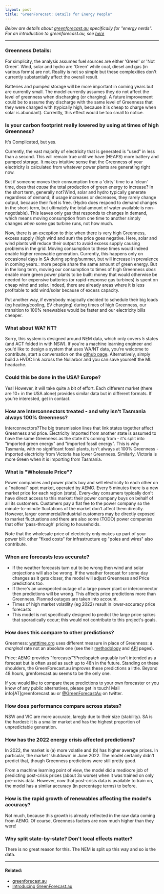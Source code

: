 ```yaml
---
layout: post
title: "GreenForecast: Details for Energy People"
---
```


*Below are details about [greenforecast.au](http://greenforecast.au/) specifically for "energy nerds". For an introduction to greenforecast.au, see [here](/greenforecast)*

---

### Greenness Details:

For simplicity, the analysis assumes fuel sources are either 'Green' or 'Not Green'. Wind, solar and hydro are 'Green' while coal, diesel and gas (in various forms) are not. Reality is not so simple but these complexities don't currently substantially affect the overall result.

Batteries and pumped storage will be more important in coming years but are currently small. The model currently assumes they do not affect the level of greenness when discharging (or charging). A future improvement could be to assume they discharge with the same level of Greenness that they were charged with (typically high, because it is cheap to charge when solar is abundant). Currently, this effect would be too small to notice.

### Is your carbon footprint really lowered by using at times of high Greenness?

It's Complicated, but yes.

Currently, the vast majority of electricity that is generated is "used" in less than a second. This will remain true until we have (HEAPS) more battery and pumped storage. It makes intuitive sense that the Greenness of your electricity is calculated from whatever power plants are generating right now.

But if someone moves their consumption from a 'dirty' time to a 'clean' time, does that _cause_ the total production of green energy to increase? In the short term, generally not?Wind, solar and hydro typically generate regardless of demand; if usage increases or decreases, they rarely change output, because their fuel is free. (Hydro does respond to demand changes in the short-term, but ultimately the total amount of water available is non-negotiable). This leaves only gas that responds to changes in demand, which means moving consumption from one time to another simply changes _when_ some gas turbine runs, not how much.  
  
Now, there is an exception to this: when there is very high Greenness, excess supply (high wind and sun) the price goes negative. Here, solar and wind plants will reduce their output to avoid excess supply causing problems in the grid. Moving consumption to these times would indeed enable higher renewable generation. Currently, this happens only on occasional days in SA during spring/summer, but will increase in prevalence in coming years.: more people share the same amount of green energy. But in the long term, moving our consumption to times of high Greenness _does_ enable more green power plants to be built: money that would otherwise be needed for expensive batteries (or rapid-response gas turbines) is spent on cheap wind and solar. Indeed, there are already areas where it is less profitable to add wind/solar because of excess capacity.

Put another way, if everybody magically decided to schedule their big loads (eg heating/cooling, EV charging) during times of high Greenness, our transition to 100% renewables would be faster and our electricity bills cheaper.

### What about WA? NT?

Sorry, this system is designed around NEM data, which only covers 5 states (and ACT folded in with NSW). If you're a machine learning engineer and you'd like to design a system that uses WA/NT data, you're welcome to contribute, start a conversation on the [github page](https://github.com/mattyyeung/GreenForecastPublic). Alternatively, simply build a HVDC link across the Nullarbor and you can save yourself the ML headache.

### Could this be done in the USA? Europe?

Yes! However, it will take quite a bit of effort. Each different market (there are 10+ in the USA alone) provides similar data but in different formats. If you're interested, get in contact.

### How are Interconnectors treated - and why isn't Tasmania always 100% Greenness?

Interconnectors?The big transmission lines that link states together affect Greenness and price. Electricity imported from another state is assumed to have the same Greenness as the state it's coming from - it's split into "imported green energy" and "imported fossil energy". This is why Tasmania, with no significant fossil plants, isn't always at 100% Greenness - imported electricity from Victoria has lower Greenness. Similarly, Victoria is more Green when it is importing from Tasmania.

### What is "Wholesale Price"?

Power companies and power plants buy and sell electricity to each other on a "national" spot market, operated by AEMO. Every 5 minutes there is a new market price for each region (state). Every-day consumers typically don't have direct access to this market: their power company buys on behalf of all its customers. Customers pay a flat fee to the power company so the minute-to-minute fluctations of the market don't affect them directly. However, larger commercial/industrial customers may be directly exposed to market fluctuations and there are also some (TODO) power companies that offer 'pass-through' pricing to households.

Note that the wholesale price of electricity only makes up part of your power bill: other "fixed costs" for infrastructure eg "poles and wires" also contribute.

### When are forecasts less accurate?

*   If the weather forecasts turn out to be wrong then wind and solar projections will also be wrong. If the weather forecast for some day changes as it gets closer, the model will adjust Greenness and Price predictions too.
*   If there's an unexpected outage of a large power plant or interconnector then predictions will be wrong. This affects price predictions more than Greenness. Planned outages are taken into account.
*   Times of high market volatility (eg 2022) result in lower-accuracy price forecasts
*   This model is not specifically designed to predict the large price spikes that sporadically occur; this would not contribute to this project's goals.

### How does this compare to other predictions?

Greenness: [watttime.org](https://www.watttime.org) uses different measure in place of Greenness: a _marginal_ rate not an absolute one (see their [methodology](https://www.watttime.org/marginal-emissions-methodology/) and [API](https://www.watttime.org/api-documentation/#introduction) pages).

Price: AEMO provides "forecasts"?Predispatch arguably isn't intended as a forecast but is often used as such up to 48h in the future. Standing on these shoulders, the GreenForecast.au improves these predictions a little. Beyond 48 hours, grenforecast.au seems to be the only one.

If you would like to compare these predictions to your own forecaster or you know of any public alternatives, please get in touch! Mail info\[AT\]greenforecast.au or [@GreenForecastAu](https://twitter.com/GreenForecastAu) on twitter.

### How does performance compare across states?

NSW and VIC are more accurate, laregly due to their size (stability). SA is the hardest: it is a smaller market and has the highest proportion of unpredictable generation.

### How has the 2022 energy crisis affected predictions?

In 2022, the market is (a) more volatile and (b) has higher average prices. In particular, the market 'shutdown' in June 2022. The model certainly didn't predict that, though Greenness predictions were still pretty good.

From a machine learning point of view, the model did a mediocre job of predicting post-crisis prices (about 3x worse) when it was trained on only pre-crisis data. However, now that post-crisis data is available to train on, the model has a similar accuracy (in percentage terms) to before.

### How is the rapid growth of renewables affecting the model's accuracy?

Not much, because this growth is already reflected in the raw data coming from AEMO. Of course, Greenness factors are now much higher than they were!

### Why split state-by-state? Don't local effects matter?

There is no great reason for this. The NEM is split up this way and so is the data.

---
#### Related:
- [greenforecast.au](http://greenforecast.au/)
- [Introducing GreenForecast.au](/greenforecast)